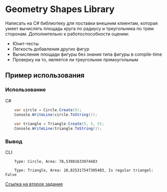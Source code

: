 # Geometry Shapes Library

Написать на C# библиотеку для поставки внешним клиентам, которая умеет вычислять площадь круга по радиусу и треугольника по трем сторонам. Дополнительно к работоспособности оценим:

- Юнит-тесты
- Легкость добавления других фигур
- Вычисление площади фигуры без знания типа фигуры в compile-time
- Проверку на то, является ли треугольник прямоугольным

## Пример использования
### Использование
C#
```csharp
	var circle = Circle.Create(5);
	Console.WriteLine(circle.ToString());
	
	var triangle = Triangle.Create(5, 5, 5);
	Console.WriteLine(triangle.ToString());
```

### Вывод
CLI
```cli 
	Type: Circle, Area: 78,53981633974483

	Type: Triangle, Area: 10,825317547305483, Is regular triangel: False
```

[Cсылка на второе задание](https://github.com/KimIlia91/SqlImplementation)
